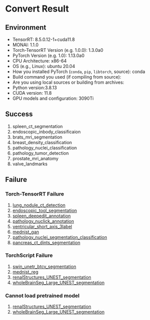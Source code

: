 # Convert Result

## Environment
 - TensorRT: 8.5.0.12-1+cuda11.8
 - MONAI: 1.1.0
 - Torch-TensorRT Version (e.g. 1.0.0): 1.3.0a0
 - PyTorch Version (e.g. 1.0): 1.13.0a0
 - CPU Architecture: x86-64
 - OS (e.g., Linux): ubuntu 20.04
 - How you installed PyTorch (`conda`, `pip`, `libtorch`, source): conda
 - Build command you used (if compiling from source):
 - Are you using local sources or building from archives:
 - Python version:3.8.13
 - CUDA version: 11.8
 - GPU models and configuration: 3090Ti

## Success
1. spleen_ct_segmentation
2. endoscopic_inbody_classificaion
3. brats_mri_segmentation
4. breast_density_classification
5. pathology_nuclei_classification
6. pathology_tumor_detection
7. prostate_mri_anatomy
8. valve_landmarks

## Failure
### Torch-TensorRT Failure
1. [lung_nodule_ct_detection](./lung_nodule_ct_detection.md)
2. [endoscopic_tool_segmentation](./endoscopic_tool_segmentation.md)
3. [spleen_deepedit_annotation](./spleen_deepedit_annotation.md)
4. [pathology_nuclick_annotation](./pathology_nuclick_annotation.md)
5. [ventricular_short_axis_3label](./ventricular_short_axis_3label.md)
6. [mednist_gan](./mednist_gan.md)
7. [pathology_nuclei_segmentation_classification](./pathology_nuclei_segmentation_classification.md)
8. [pancreas_ct_dints_segmentation](./pancreas_ct_dints_segmentation.md)


### TorchScript Failure
1. [swin_unetr_btcv_segmentation](./swin_unetr_btcv_segmentation.md)
2. [mednist_reg](./mednist_reg.md)
3. [renalStructures_UNEST_segmentation](./renalStructures_UNEST_segmentation.md)
4. [wholeBrainSeg_Large_UNEST_segmentation](./wholeBrainSeg_Large_UNEST_segmentation.md)

### Cannot load pretrained model
1. [renalStructures_UNEST_segmentation](./renalStructures_UNEST_segmentation.md)
2. [wholeBrainSeg_Large_UNEST_segmentation](./wholeBrainSeg_Large_UNEST_segmentation.md)